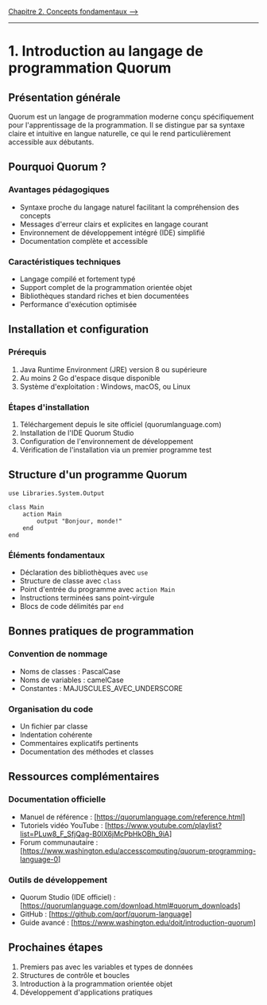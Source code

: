 [Chapitre 2. Concepts fondamentaux -->](02.%20concepts-fondamentaux.md)

---

# 1. Introduction au langage de programmation Quorum

## Présentation générale

Quorum est un langage de programmation moderne conçu spécifiquement pour l'apprentissage de la programmation. Il se distingue par sa syntaxe claire et intuitive en langue naturelle, ce qui le rend particulièrement accessible aux débutants.

## Pourquoi Quorum ?

### Avantages pédagogiques
- Syntaxe proche du langage naturel facilitant la compréhension des concepts
- Messages d'erreur clairs et explicites en langage courant
- Environnement de développement intégré (IDE) simplifié
- Documentation complète et accessible

### Caractéristiques techniques
- Langage compilé et fortement typé
- Support complet de la programmation orientée objet
- Bibliothèques standard riches et bien documentées
- Performance d'exécution optimisée

## Installation et configuration

### Prérequis
1. Java Runtime Environment (JRE) version 8 ou supérieure
2. Au moins 2 Go d'espace disque disponible
3. Système d'exploitation : Windows, macOS, ou Linux

### Étapes d'installation
1. Téléchargement depuis le site officiel (quorumlanguage.com)
2. Installation de l'IDE Quorum Studio
3. Configuration de l'environnement de développement
4. Vérification de l'installation via un premier programme test

## Structure d'un programme Quorum

```quorum
use Libraries.System.Output

class Main
    action Main
        output "Bonjour, monde!"
    end
end
```

### Éléments fondamentaux
- Déclaration des bibliothèques avec `use`
- Structure de classe avec `class`
- Point d'entrée du programme avec `action Main`
- Instructions terminées sans point-virgule
- Blocs de code délimités par `end`

## Bonnes pratiques de programmation

### Convention de nommage
- Noms de classes : PascalCase
- Noms de variables : camelCase
- Constantes : MAJUSCULES_AVEC_UNDERSCORE

### Organisation du code
- Un fichier par classe
- Indentation cohérente
- Commentaires explicatifs pertinents
- Documentation des méthodes et classes

## Ressources complémentaires

### Documentation officielle
- Manuel de référence : [https://quorumlanguage.com/reference.html]
- Tutoriels vidéo YouTube : [https://www.youtube.com/playlist?list=PLuw8_F_SfjQag-B0IX6jMcPbHkOBh_9iA]
- Forum communautaire : [https://www.washington.edu/accesscomputing/quorum-programming-language-0]

### Outils de développement
- Quorum Studio (IDE officiel) : [https://quorumlanguage.com/download.html#quorum_downloads]
- GitHub : [https://github.com/qorf/quorum-language]
- Guide avancé : [https://www.washington.edu/doit/introduction-quorum]

## Prochaines étapes

1. Premiers pas avec les variables et types de données
2. Structures de contrôle et boucles
3. Introduction à la programmation orientée objet
4. Développement d'applications pratiques
